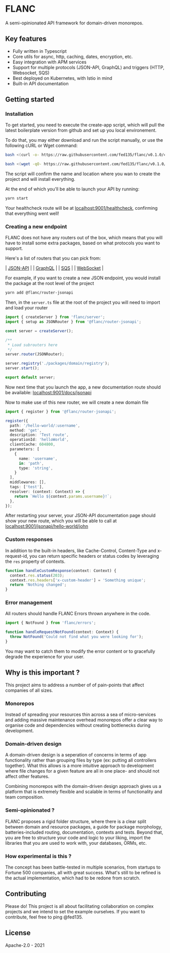 # FLANC

A semi-opinionated API framework for domain-driven monorepos.

## Key features

- Fully written in Typescript
- Core utils for async, http, caching, dates, encryption, etc.
- Easy integration with APM services
- Support for multiple protocols (JSON-API, GraphQL) and triggers (HTTP, Websocket, SQS)
- Best deployed on Kubernetes, with Istio in mind
- Built-in API documentation

## Getting started

### Installation

To get started, you need to execute the create-app script, which will pull the latest boilerplate version from github and set up you local environement.

To do that, you may either download and run the script manually, or use the following cURL or Wget command:

```sh
bash <(curl -o- https://raw.githubusercontent.com/fed135/flanc/v0.1.0/create-app.sh) your-project-name
```
```sh
bash <(wget -qO- https://raw.githubusercontent.com/fed135/flanc/v0.1.0/create-app.sh) your-project-name
```

The script will confirm the name and location where you wan to create the project and will install everything.

At the end of which you'll be able to launch your API by running:

```bash
yarn start
```

Your healthcheck route will be at [localhost:9001/healthcheck](http://localhost:9001/healthcheck), confirming that everything went well!

### Creating a new endpoint

FLANC does not have any routers out of the box, which means that you will have to install some extra packages, based on what protocols you want to support.

Here's a list of routers that you can pick from:

| [JSON-API](https://npmjs.org) |
| [GraphQL](https://npmjs.org) |
| [SQS](https://npmjs.org) |
| [WebSocket](https://npmjs.org) |

For example, if you want to create a new JSON endpoint, you would install the package at the root level of the project

```bash
yarn add @flanc/router-jsonapi
```

Then, in the `server.ts` file at the root of the project you will need to import and load your router

```typescript
import { createServer } from 'flanc/server';
import { setup as JSONRouter } from '@flanc/router-jsonapi';

const server = createServer();

/**
 * Load subrouters here
 */
server.router(JSONRouter);

server.registry('./packages/domain/registry');
server.start();

export default server;
```

Now next time that you launch the app, a new documentation route should be available: [localhost:9001/docs/jsonapi](http://localhost:9001/docs/jsonapi)

Now to make use of this new router, we will create a new domain file

```typescript
import { register } from '@flanc/router-jsonapi';

register({
  path: '/hello-world/:username',
  method: 'get',
  description: 'Test route',
  operationId: 'helloWorld',
  clientCache: 604800,
  parameters: [
    { 
      name: 'username',
      in: 'path',
      type: 'string',
    }
  ],
  middlewares: [],
  tags: ['test'],
  resolver: (context: Context) => {
    return `Hello ${context.params.username}!`;
  },
});
```

After restarting your server, your JSON-API documentation page should show your new route, which you will be able to call at [localhost:9001/jsonapi/hello-world/john](http://localhost:9001/jsonapi/hello-world/john)

### Custom responses

In addition to the built-in headers, like Cache-Control, Content-Type and x-request-id, you can return specific headers or status codes by leveraging the `res` property of contexts.

```typescript
function handleCustomResponse(context: Context) {
  context.res.status(203);
  context.res.headers['x-custom-header'] = 'Something unique';
  return 'Nothing changed';
}
```


### Error management

All routers should handle FLANC Errors thrown anywhere in the code.

```typescript
import { NotFound } from 'flanc/errors';

function handleRequestNotFound(context: Context) {
  throw NotFound('Could not find what you were looking for');
}
```


You may want to catch them to modify the error content or to gracefully degrade the experience for your user.


## Why is this important ?

This project aims to address a number of of pain-points that affect companies of all sizes.

### Monorepos

Instead of spreading your resources thin across a sea of micro-services and adding massive maintenance overhead monorepos offer a clear way to organise code and dependencies without creating bottlenecks during development.

### Domain-driven design

A domain-driven design is a seperation of concerns in terms of app functionality rather than grouping files by type (ex: putting all controllers together). What this allows is a more intuitive approach to development where file changes for a given feature are all in one place- and should not affect other features.

Combining monorepos with the domain-driven design approach gives us a platform that is extremely flexible and scalable in terms of functionality and team composition.

### Semi-opinionated ?

FLANC proposes a rigid folder structure, where there is a clear split between domain and resource packages, a guide for package morphology, batteries-included routing, documentation, contexts and tests.
Beyond that, you are free to structure your code and logic to your liking, import the libraries that you are used to work with, your databases, ORMs, etc.

### How experimental is this ?

The concept has been battle-tested in multiple scenarios, from startups to Fortune 500 companies, all with great success. What's still to be refined is the actual implementation, which had to be redone from scratch.

## Contributing

Please do! This project is all about facilitating collaboration on complex projects and we intend to set the example ourselves.
If you want to contribute, feel free to ping @fed135.

## License

Apache-2.0 - 2021
